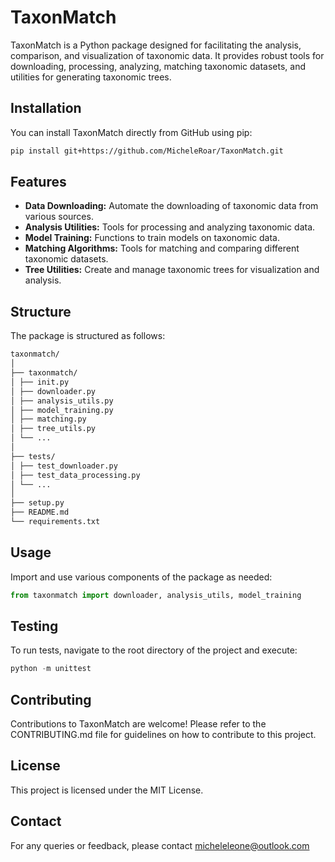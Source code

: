 # TaxonMatch

TaxonMatch is a Python package designed for facilitating the analysis, comparison, and visualization of taxonomic data. It provides robust tools for downloading, processing, analyzing, matching taxonomic datasets, and utilities for generating taxonomic trees.

## Installation

You can install TaxonMatch directly from GitHub using pip:

```bash
pip install git+https://github.com/MicheleRoar/TaxonMatch.git
```

## Features

- **Data Downloading:** Automate the downloading of taxonomic data from various sources.
- **Analysis Utilities:** Tools for processing and analyzing taxonomic data.
- **Model Training:** Functions to train models on taxonomic data.
- **Matching Algorithms:** Tools for matching and comparing different taxonomic datasets.
- **Tree Utilities:** Create and manage taxonomic trees for visualization and analysis.

## Structure

The package is structured as follows:

```bash
taxonmatch/
│
├── taxonmatch/
│ ├── init.py
│ ├── downloader.py
│ ├── analysis_utils.py
│ ├── model_training.py
│ ├── matching.py
│ ├── tree_utils.py
│ └── ...
│
├── tests/
│ ├── test_downloader.py
│ ├── test_data_processing.py
│ └── ...
│
├── setup.py
├── README.md
└── requirements.txt
```

## Usage

Import and use various components of the package as needed:

```python
from taxonmatch import downloader, analysis_utils, model_training
```

## Testing

To run tests, navigate to the root directory of the project and execute:
```python
python -m unittest
```

## Contributing

Contributions to TaxonMatch are welcome! Please refer to the CONTRIBUTING.md file for guidelines on how to contribute to this project.

## License

This project is licensed under the MIT License.

## Contact

For any queries or feedback, please contact micheleleone@outlook.com




